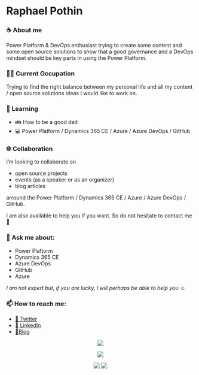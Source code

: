 # Raphael Pothin

### :coffee: About me
Power Platform & DevOps enthusiast trying to create some content and some open source solutions to show that a good governance and a DevOps mindset should be key parts in using the Power Platform.

### 👨‍💻 Current Occupation
Trying to find the right balance between my personal life and all my content / open source solutions ideas I would like to work on.

### 📖 Learning
* :family: How to be a good dad
* :computer: Power Platform / Dynamics 365 CE / Azure / Azure DevOps / GitHub

### 🌐 Collaboration
I’m looking to collaborate on 
* open source projects
* events (as a speaker or as an organizer)
* blog articles

arround the Power Platform  / Dynamics 365 CE / Azure / Azure DevOps / GitHub. 

I am also available to help you if you want. So do not hesitate to contact me :open_hands:

### 💬 Ask me about:
* Power Plaftorm
* Dynamics 365 CE
* Azure DevOps
* GitHub
* Azure

*I am not expert but, if you are lucky, I will perhaps be able to help you :relaxed:*

### 📫 How to reach me:
* [:beers: Twitter](https://twitter.com/RaphaelPothin)
* [:necktie: LinkedIn](https://www.linkedin.com/in/raphael-pothin-642bb657/?locale=en_US)
* [:newspaper:Blog](https://medium.com/rapha%C3%ABl-pothin)

<p align="center">
    <a href="#stats" alt="Stats">
        <img src="https://github-readme-stats.vercel.app/api?username=rpothin&show_icons=true&theme=algolia&count_private=true&include_all_commits=true" /></a>
</p>

<p align="center">
    <a href="#visitors" alt="Visitors">
        <img src="http://estruyf-github.azurewebsites.net/api/VisitorHit?user=rpothinf&repo=github-visitors-badge&countColorcountColor&countColor=%237B1E7A" /></a>
</p>

<p align="center">
    <a href="#followers" alt="Followers">
        <img src="https://img.shields.io/github/followers/rpothin?style=social" /></a>
    <a href="#twitterfollowers" alt="Twitter Followers">
        <img src="https://img.shields.io/twitter/follow/RaphaelPothin?style=social" /></a>
</p>
